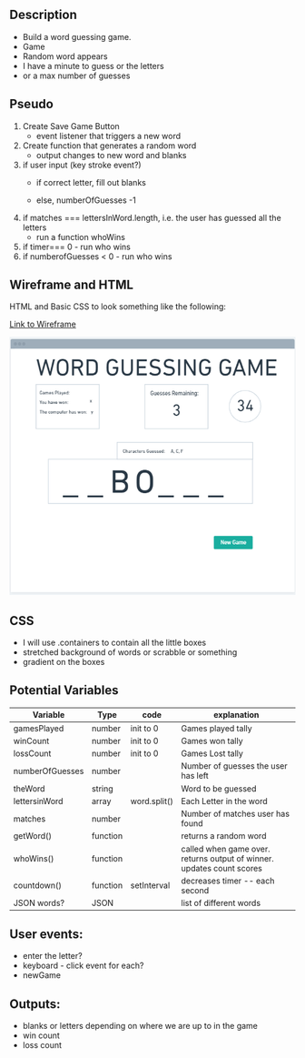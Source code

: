 
## Description
 
 * Build a word guessing game. 
 * Game
 * Random word appears
 * I have a minute to guess or the letters
 * or a max number of guesses

## Pseudo

1. Create Save Game Button
    * event listener that triggers a new word
1. Create function that generates a random word
    * output changes to new word and blanks
1. if user input (key stroke event?)
    * if correct letter, fill out blanks
        
    * else, numberOfGuesses -1
1. if matches === lettersInWord.length, i.e. the user has guessed all the letters
    * run a function whoWins
1. if timer=== 0 - run who wins
1. if numberofGuesses < 0 - run who wins

## Wireframe and HTML

HTML and Basic CSS to look something like the following:

[Link to Wireframe](https://whimsical.com/DULYExUd6Lm9hifgEqGp9o)

    
![screenshot of wireframe](images/wireframe-screenshot.png)

## CSS

* I will use .containers to contain all the little boxes
* stretched background of words or scrabble or something
* gradient on the boxes


## Potential Variables


| Variable          | Type          | code          | explanation                           |
| ------------      | -----         | ------------  | -------------                         |
| gamesPlayed       | number        | init to 0     | Games played tally                    |
| winCount          | number        | init to 0     | Games won tally                       |
| lossCount         | number        | init to 0     | Games Lost tally
| numberOfGuesses   | number        |               | Number of guesses the user has left   |
| theWord              | string        |               | Word to be guessed                    |
| lettersinWord     | array         | word.split()  | Each Letter in the word               |
| matches           | number        |               | Number of matches user has found      |
| getWord()         | function      |               | returns a random word                 |
| whoWins()         | function      |               | called when game over. returns output of winner. updates count scores |
| countdown()       | function      | setInterval   | decreases timer -- each second        |
| JSON words?       | JSON          |               | list of different words               |


## User events:
* enter the letter?
* keyboard - click event for each?
* newGame
    
    
## Outputs:

* blanks or letters depending on where we are up to in the game
* win count
* loss count
    
